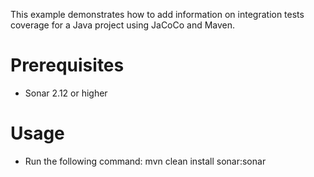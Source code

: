 This example demonstrates how to add information on integration tests coverage for a Java project using JaCoCo and Maven.

Prerequisites
=============
* Sonar 2.12 or higher

Usage
=====
* Run the following command: mvn clean install sonar:sonar

